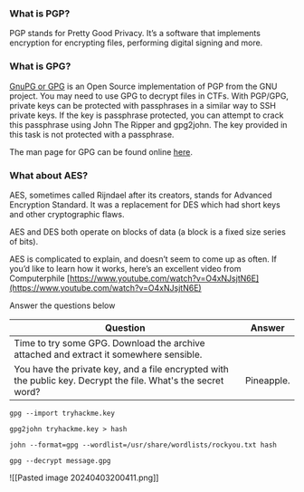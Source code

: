 ### What is PGP?

PGP stands for Pretty Good Privacy. It’s a software that implements encryption for encrypting files, performing digital signing and more.

### What is GPG?

[GnuPG or GPG](https://gnupg.org/) is an Open Source implementation of PGP from the GNU project. You may need to use GPG to decrypt files in CTFs. With PGP/GPG, private keys can be protected with passphrases in a similar way to SSH private keys. If the key is passphrase protected, you can attempt to crack this passphrase using John The Ripper and gpg2john. The key provided in this task is not protected with a passphrase.

The man page for GPG can be found online [here](https://www.gnupg.org/gph/de/manual/r1023.html).

### What about AES?

AES, sometimes called Rijndael after its creators, stands for Advanced Encryption Standard. It was a replacement for DES which had short keys and other cryptographic flaws.

AES and DES both operate on blocks of data (a block is a fixed size series of bits).

AES is complicated to explain, and doesn’t seem to come up as often. If you’d like to learn how it works, here’s an excellent video from Computerphile [https://www.youtube.com/watch?v=O4xNJsjtN6E](https://www.youtube.com/watch?v=O4xNJsjtN6E)

Answer the questions below

| Question                                                                                                      | Answer     |
| ------------------------------------------------------------------------------------------------------------- | ---------- |
| Time to try some GPG. Download the archive attached and extract it somewhere sensible.                        |            |
| You have the private key, and a file encrypted with the public key. Decrypt the file. What's the secret word? | Pineapple. |
```
gpg --import tryhackme.key
```
```
gpg2john tryhackme.key > hash
```
```
john --format=gpg --wordlist=/usr/share/wordlists/rockyou.txt hash
```
```
gpg --decrypt message.gpg
```
![[Pasted image 20240403200411.png]]
